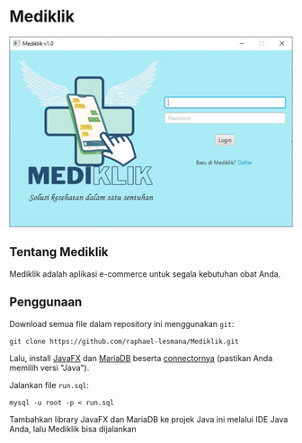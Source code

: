 # Mediklik
![Tampilan Awal](doc/img/mediklik_1.jpg)
## Tentang Mediklik
Mediklik adalah aplikasi e-commerce untuk segala kebutuhan obat Anda. 

## Penggunaan
Download semua file dalam repository ini menggunakan `git`:
```
git clone https://github.com/raphael-lesmana/Mediklik.git
```

Lalu, install [JavaFX](https://openjfx.io/) dan [MariaDB](https://mariadb.org/) beserta [connectornya](https://mariadb.com/downloads/connectors/) (pastikan Anda memilih versi "Java").

Jalankan file `run.sql`:
```
mysql -u root -p < run.sql
```

Tambahkan library JavaFX dan MariaDB ke projek Java ini melalui IDE Java Anda, lalu Mediklik bisa dijalankan
